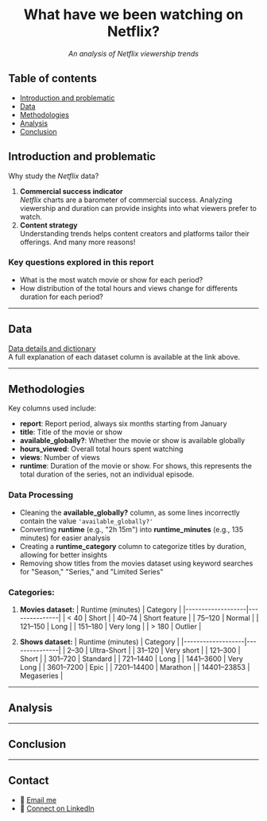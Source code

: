 <div align="center">

# What have we been watching on Netflix?   
*An analysis of Netflix viewership trends*

</div>

## Table of contents
- [Introduction and problematic](#introduction-and-problematic)  
- [Data](#data)  
- [Methodologies](#methodologies)  
- [Analysis](#analysis)  
- [Conclusion](#conclusion)


## Introduction and problematic  
Why study the *Netflix* data?   
1. **Commercial success indicator**   
  *Netflix* charts are a barometer of commercial success. Analyzing viewership and duration can provide insights into what viewers prefer to watch.
2. **Content strategy**    
   Understanding trends helps content creators and platforms tailor their offerings.
And many more reasons! 

### Key questions explored in this report  
- What is the most watch movie or show for each period?
- How distribution of the total hours and views change for differents duration for each period?

---

## Data   
[Data details and dictionary](https://github.com/rfordatascience/tidytuesday/blob/main/data/2025/2025-07-29/readme.md)  
A full explanation of each dataset column is available at the link above.  

---

## Methodologies
Key columns used include:
- **report**: Report period, always six months starting from January
- **title**: Title of the movie or show
- **available_globally?**: Whether the movie or show is available globally
- **hours_viewed**: Overall total hours spent watching
- **views**: Number of views
- **runtime**: Duration of the movie or show. For shows, this represents the total duration of the series, not an individual episode.

### Data Processing
- Cleaning the **available_globally?** column, as some lines incorrectly contain the value `'available_globally?'`
- Converting **runtime** (e.g., "2h 15m") into **runtime_minutes** (e.g., 135 minutes) for easier analysis
- Creating a **runtime_category** column to categorize titles by duration, allowing for better insights
- Removing show titles from the movies dataset using keyword searches for "Season," "Series," and "Limited Series"

### Categories:
1. **Movies dataset:**
   | Runtime (minutes) | Category      |
   |-------------------|---------------|
   | < 40              | Short         |
   | 40–74             | Short feature |
   | 75–120            | Normal        |
   | 121–150           | Long          |
   | 151–180           | Very long     |
   | > 180             | Outlier       |

2. **Shows dataset:**
   | Runtime (minutes) | Category      |
   |-------------------|---------------|
   | 2–30              | Ultra-Short    |
   | 31–120            | Very short    |
   | 121–300           | Short         |
   | 301–720           | Standard      |
   | 721–1440          | Long          |
   | 1441–3600         | Very Long     |
   | 3601–7200         | Epic          |
   | 7201–14400        | Marathon      |
   | 14401–23853       | Megaseries    |

   
---

## Analysis

---

## Conclusion

---
## Contact   
- 📧 [Email me](mailto:67912775+FabienHaury@users.noreply.github.com)
- 💼 [Connect on LinkedIn](https://www.linkedin.com/in/fabienhaury/)
